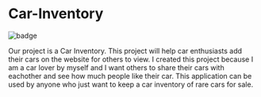 # Car-Inventory

 ![badge](https://img.shields.io/badge/license-mit-blue)
 

Our project is a Car Inventory. This project will help car enthusiasts add their cars on the website for others to view. I created this project because I am a car lover by myself and I want others to share their cars with eachother and see how much people like their car. This application can be used by anyone who just want to keep a car inventory of rare cars for sale.
